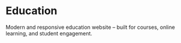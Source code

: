 # Education
Modern and responsive education website – built for courses, online learning, and student engagement.
